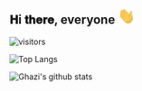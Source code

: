 ## <h2> 𝐇i 𝐭𝐡𝐞𝐫𝐞, everyone <img src="https://raw.githubusercontent.com/ABSphreak/ABSphreak/master/gifs/Hi.gif" width="30px"></h2>

![visitors](https://vbr.wocr.tk/badge?page_id=harshitafk&color=00cf00)
<!--
**harshitafk/harshitafk** is a ✨ _special_ ✨ repository because its `README.md` (this file) appears on your GitHub profile.

Here are some ideas to get you started:

- 🔭 I’m currently working on ...
- 🌱 I’m currently learning ...
- 👯 I’m looking to collaborate on ...
- 🤔 I’m looking for help with ...
- 💬 Ask me about ...
- 📫 How to reach me: ...
- 😄 Pronouns: ...
- ⚡ Fun fact: ...
-->
![Top Langs](https://github-readme-stats.vercel.app/api/top-langs/?username=harshitafk&layout=compact&theme=dark&hide_border=true)

![Ghazi's github stats](https://github-readme-stats.vercel.app/api?username=harshitafk&show_icons=true&hide_border=true&theme=dark)
